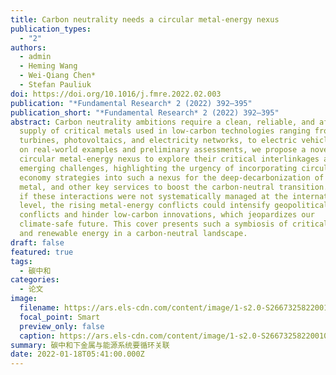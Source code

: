 ```yaml
---
title: Carbon neutrality needs a circular metal-energy nexus
publication_types:
  - "2"
authors:
  - admin
  - Heming Wang
  - Wei-Qiang Chen*
  - Stefan Pauliuk
doi: https://doi.org/10.1016/j.fmre.2022.02.003
publication: "*Fundamental Research* 2 (2022) 392–395"
publication_short: "*Fundamental Research* 2 (2022) 392–395"
abstract: Carbon neutrality ambitions require a clean, reliable, and affordable
  supply of critical metals used in low-carbon technologies ranging from wind
  turbines, photovoltaics, and electricity networks, to electric vehicles. Based
  on real-world examples and preliminary assessments, we propose a novel
  circular metal-energy nexus to explore their critical interlinkages and
  emerging challenges, highlighting the urgency of incorporating circular
  economy strategies into such a nexus for the deep-decarbonization of energy,
  metal, and other key services to boost the carbon-neutral transition. However,
  if these interactions were not systematically managed at the international
  level, the rising metal-energy conflicts could intensify geopolitical
  conflicts and hinder low-carbon innovations, which jeopardizes our
  climate-safe future. This cover presents such a symbiosis of critical metals
  and renewable energy in a carbon-neutral landscape.
draft: false
featured: true
tags:
  - 碳中和
categories:
  - 论文
image:
  filename: https://ars.els-cdn.com/content/image/1-s2.0-S2667325822001078-gr2.jpg
  focal_point: Smart
  preview_only: false
  caption: https://ars.els-cdn.com/content/image/1-s2.0-S2667325822001078-gr2.jpg
summary: 碳中和下金属与能源系统要循环关联
date: 2022-01-18T05:41:00.000Z
---
```

